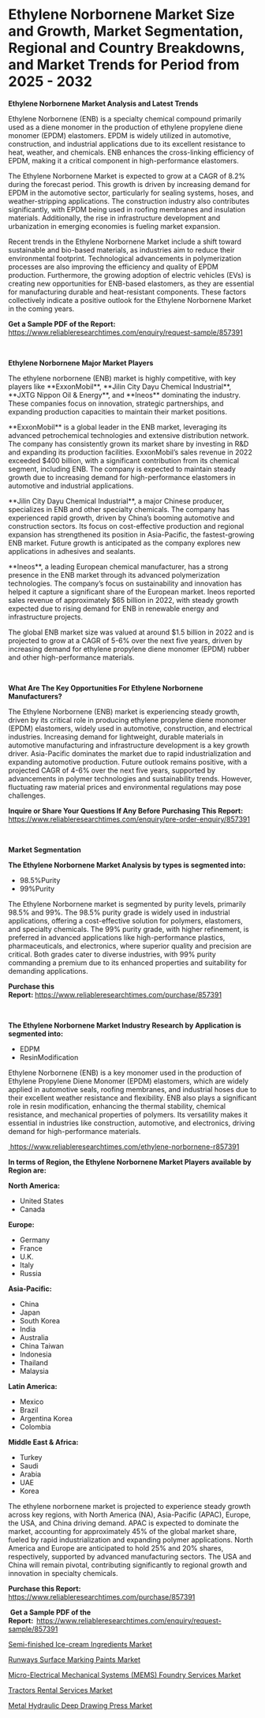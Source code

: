 <p><h1>Ethylene Norbornene Market Size and Growth, Market Segmentation, Regional and Country Breakdowns, and Market Trends for Period from 2025 -  2032</h1></p><p><strong>Ethylene Norbornene Market Analysis and Latest Trends</strong></p>
<p><p>Ethylene Norbornene (ENB) is a specialty chemical compound primarily used as a diene monomer in the production of ethylene propylene diene monomer (EPDM) elastomers. EPDM is widely utilized in automotive, construction, and industrial applications due to its excellent resistance to heat, weather, and chemicals. ENB enhances the cross-linking efficiency of EPDM, making it a critical component in high-performance elastomers.</p><p>The Ethylene Norbornene Market is expected to grow at a CAGR of 8.2% during the forecast period. This growth is driven by increasing demand for EPDM in the automotive sector, particularly for sealing systems, hoses, and weather-stripping applications. The construction industry also contributes significantly, with EPDM being used in roofing membranes and insulation materials. Additionally, the rise in infrastructure development and urbanization in emerging economies is fueling market expansion.</p><p>Recent trends in the Ethylene Norbornene Market include a shift toward sustainable and bio-based materials, as industries aim to reduce their environmental footprint. Technological advancements in polymerization processes are also improving the efficiency and quality of EPDM production. Furthermore, the growing adoption of electric vehicles (EVs) is creating new opportunities for ENB-based elastomers, as they are essential for manufacturing durable and heat-resistant components. These factors collectively indicate a positive outlook for the Ethylene Norbornene Market in the coming years.</p></p>
<p><strong>Get a Sample PDF of the Report:&nbsp;</strong> <a href="https://www.reliableresearchtimes.com/enquiry/request-sample/857391?utm_campaign=2035&utm_medium=2&utm_source=Github&utm_content=ia&utm_term=25012025&utm_id=ethylene-norbornene">https://www.reliableresearchtimes.com/enquiry/request-sample/857391</a></p>
<p>&nbsp;</p>
<p><strong>Ethylene Norbornene Major Market Players</strong></p>
<p><p>The ethylene norbornene (ENB) market is highly competitive, with key players like **ExxonMobil**, **Jilin City Dayu Chemical Industrial**, **JXTG Nippon Oil & Energy**, and **Ineos** dominating the industry. These companies focus on innovation, strategic partnerships, and expanding production capacities to maintain their market positions.</p><p>**ExxonMobil** is a global leader in the ENB market, leveraging its advanced petrochemical technologies and extensive distribution network. The company has consistently grown its market share by investing in R&D and expanding its production facilities. ExxonMobil’s sales revenue in 2022 exceeded $400 billion, with a significant contribution from its chemical segment, including ENB. The company is expected to maintain steady growth due to increasing demand for high-performance elastomers in automotive and industrial applications.</p><p>**Jilin City Dayu Chemical Industrial**, a major Chinese producer, specializes in ENB and other specialty chemicals. The company has experienced rapid growth, driven by China’s booming automotive and construction sectors. Its focus on cost-effective production and regional expansion has strengthened its position in Asia-Pacific, the fastest-growing ENB market. Future growth is anticipated as the company explores new applications in adhesives and sealants.</p><p>**Ineos**, a leading European chemical manufacturer, has a strong presence in the ENB market through its advanced polymerization technologies. The company’s focus on sustainability and innovation has helped it capture a significant share of the European market. Ineos reported sales revenue of approximately $65 billion in 2022, with steady growth expected due to rising demand for ENB in renewable energy and infrastructure projects.</p><p>The global ENB market size was valued at around $1.5 billion in 2022 and is projected to grow at a CAGR of 5-6% over the next five years, driven by increasing demand for ethylene propylene diene monomer (EPDM) rubber and other high-performance materials.</p></p>
<p>&nbsp;</p>
<p><strong>What Are The Key Opportunities For Ethylene Norbornene Manufacturers?</strong></p>
<p><p>The Ethylene Norbornene (ENB) market is experiencing steady growth, driven by its critical role in producing ethylene propylene diene monomer (EPDM) elastomers, widely used in automotive, construction, and electrical industries. Increasing demand for lightweight, durable materials in automotive manufacturing and infrastructure development is a key growth driver. Asia-Pacific dominates the market due to rapid industrialization and expanding automotive production. Future outlook remains positive, with a projected CAGR of 4-6% over the next five years, supported by advancements in polymer technologies and sustainability trends. However, fluctuating raw material prices and environmental regulations may pose challenges.</p></p>
<p><strong>Inquire or Share Your Questions If Any Before Purchasing This Report:</strong> <a href="https://www.reliableresearchtimes.com/enquiry/pre-order-enquiry/857391?utm_campaign=2035&utm_medium=2&utm_source=Github&utm_content=ia&utm_term=25012025&utm_id=ethylene-norbornene">https://www.reliableresearchtimes.com/enquiry/pre-order-enquiry/857391</a></p>
<p>&nbsp;</p>
<p><strong>Market Segmentation</strong></p>
<p><strong>The Ethylene Norbornene Market Analysis by types is segmented into:</strong></p>
<p><ul><li>98.5%Purity</li><li>99%Purity</li></ul></p>
<p><p>The Ethylene Norbornene market is segmented by purity levels, primarily 98.5% and 99%. The 98.5% purity grade is widely used in industrial applications, offering a cost-effective solution for polymers, elastomers, and specialty chemicals. The 99% purity grade, with higher refinement, is preferred in advanced applications like high-performance plastics, pharmaceuticals, and electronics, where superior quality and precision are critical. Both grades cater to diverse industries, with 99% purity commanding a premium due to its enhanced properties and suitability for demanding applications.</p></p>
<p><strong>Purchase this Report:&nbsp;</strong><a href="https://www.reliableresearchtimes.com/purchase/857391?utm_campaign=2035&utm_medium=2&utm_source=Github&utm_content=ia&utm_term=25012025&utm_id=ethylene-norbornene">https://www.reliableresearchtimes.com/purchase/857391</a></p>
<p>&nbsp;</p>
<p><strong>The Ethylene Norbornene Market Industry Research by Application is segmented into:</strong></p>
<p><ul><li>EDPM</li><li>ResinModification</li></ul></p>
<p><p>Ethylene Norbornene (ENB) is a key monomer used in the production of Ethylene Propylene Diene Monomer (EPDM) elastomers, which are widely applied in automotive seals, roofing membranes, and industrial hoses due to their excellent weather resistance and flexibility. ENB also plays a significant role in resin modification, enhancing the thermal stability, chemical resistance, and mechanical properties of polymers. Its versatility makes it essential in industries like construction, automotive, and electronics, driving demand for high-performance materials.</p></p>
<p><a href="https://www.reliableresearchtimes.com/ethylene-norbornene-r857391?utm_campaign=2035&utm_medium=2&utm_source=Github&utm_content=ia&utm_term=25012025&utm_id=ethylene-norbornene">&nbsp;https://www.reliableresearchtimes.com/ethylene-norbornene-r857391</a></p>
<p><strong>In terms of Region, the Ethylene Norbornene Market Players available by Region are:</strong></p>
<p>
    <p> <strong> North America: </strong>
        <ul>
            <li>United States</li>
            <li>Canada</li>
        </ul>
        </p> 
    <p> <strong> Europe: </strong>
        <ul>
            <li>Germany</li>
            <li>France</li>
            <li>U.K.</li>
            <li>Italy</li>
            <li>Russia</li>
        </ul>
        </p> 
    <p> <strong> Asia-Pacific: </strong>
        <ul>
            <li>China</li>
            <li>Japan</li>
            <li>South Korea</li>
            <li>India</li>
            <li>Australia</li>
            <li>China Taiwan</li>
            <li>Indonesia</li>
            <li>Thailand</li>
            <li>Malaysia</li>
        </ul>
        </p> 
    <p> <strong> Latin America: </strong>
        <ul>
            <li>Mexico</li>
            <li>Brazil</li>
            <li>Argentina Korea</li>
            <li>Colombia</li>
        </ul>
        </p> 
    <p> <strong> Middle East & Africa: </strong>
        <ul>
            <li>Turkey</li>
            <li>Saudi</li>
            <li>Arabia</li>
            <li>UAE</li>
            <li>Korea</li>
        </ul>
    </p>
    </p>
<p><p>The ethylene norbornene market is projected to experience steady growth across key regions, with North America (NA), Asia-Pacific (APAC), Europe, the USA, and China driving demand. APAC is expected to dominate the market, accounting for approximately 45% of the global market share, fueled by rapid industrialization and expanding polymer applications. North America and Europe are anticipated to hold 25% and 20% shares, respectively, supported by advanced manufacturing sectors. The USA and China will remain pivotal, contributing significantly to regional growth and innovation in specialty chemicals.</p></p>
<p><strong>Purchase this Report: </strong><a href="https://www.reliableresearchtimes.com/purchase/857391?utm_campaign=2035&utm_medium=2&utm_source=Github&utm_content=ia&utm_term=25012025&utm_id=ethylene-norbornene">https://www.reliableresearchtimes.com/purchase/857391</a></p>
<p>&nbsp;<strong>Get a Sample PDF of the Report:&nbsp;&nbsp;</strong><a href="https://www.reliableresearchtimes.com/enquiry/request-sample/857391?utm_campaign=2035&utm_medium=2&utm_source=Github&utm_content=ia&utm_term=25012025&utm_id=ethylene-norbornene">https://www.reliableresearchtimes.com/enquiry/request-sample/857391</a></p>
<p><strong></strong></p>
<p><p><a href="https://www.linkedin.com/pulse/semi-finished-ice-cream-ingredients-market-research-key-jdmte?utm_campaign=2035&utm_medium=2&utm_source=Github&utm_content=ia&utm_term=25012025&utm_id=ethylene-norbornene">Semi-finished Ice-cream Ingredients Market</a></p><p><a href="https://www.linkedin.com/pulse/examining-runways-surface-marking-paints-market-analyzing-gdace?utm_campaign=2035&utm_medium=2&utm_source=Github&utm_content=ia&utm_term=25012025&utm_id=ethylene-norbornene">Runways Surface Marking Paints Market</a></p><p><a href="https://www.linkedin.com/pulse/exploring-growth-opportunities-micro-electrical-mechanical-systems-9ejic?utm_campaign=2035&utm_medium=2&utm_source=Github&utm_content=ia&utm_term=25012025&utm_id=ethylene-norbornene">Micro-Electrical Mechanical Systems (MEMS) Foundry Services Market</a></p><p><a href="https://www.linkedin.com/pulse/breaking-down-tractors-rental-services-market-growth-84-cagr-yclfc?utm_campaign=2035&utm_medium=2&utm_source=Github&utm_content=ia&utm_term=25012025&utm_id=ethylene-norbornene">Tractors Rental Services Market</a></p><p><a href="https://www.linkedin.com/pulse/deep-dive-metal-hydraulic-drawing-press-market-future-growth-jctde?utm_campaign=2035&utm_medium=2&utm_source=Github&utm_content=ia&utm_term=25012025&utm_id=ethylene-norbornene">Metal Hydraulic Deep Drawing Press Market</a></p></p>
